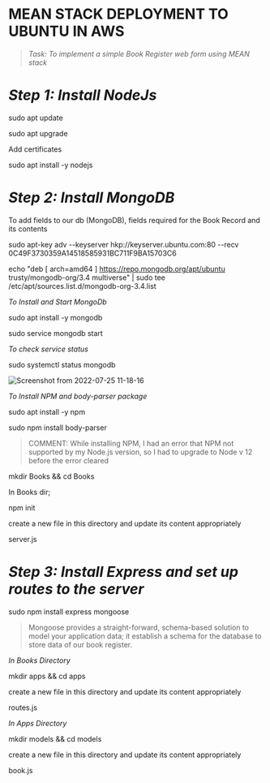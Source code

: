 # MEAN STACK DEPLOYMENT TO UBUNTU IN AWS

> *Task: To implement a simple Book Register web form using MEAN stack*

# *Step 1: Install NodeJs*

sudo apt update

sudo apt upgrade

Add certificates

sudo apt install -y nodejs

# *Step 2: Install MongoDB*

To add fields to our db (MongoDB), fields required for the Book Record and its contents

sudo apt-key adv --keyserver hkp://keyserver.ubuntu.com:80 --recv 0C49F3730359A14518585931BC711F9BA15703C6

echo "deb [ arch=amd64 ] https://repo.mongodb.org/apt/ubuntu trusty/mongodb-org/3.4 multiverse" | sudo tee /etc/apt/sources.list.d/mongodb-org-3.4.list

*To Install and Start MongoDb*

sudo apt install -y mongodb

sudo service mongodb start

*To check service status*

sudo systemctl status mongodb

![Screenshot from 2022-07-25 11-18-16](https://user-images.githubusercontent.com/106885875/180780159-f27f397b-13d1-419a-912c-f49d77f22319.png)

*To Install NPM and  body-parser package*

sudo apt install -y npm

sudo npm install body-parser

> COMMENT: While installing NPM, I had an error that NPM not supported by my Node.js version, so I had to upgrade to Node v 12 before the error cleared

mkdir Books && cd Books

In Books dir;

npm init

create a new file in this directory and update its content appropriately

server.js

# *Step 3: Install Express and set up routes to the server*

sudo npm install express mongoose

> Mongoose provides a straight-forward, schema-based solution to model your application data; it establish a schema for the database to store data of our book register.

*In Books Directory*

mkdir apps && cd apps

create a new file in this directory and update its content appropriately

routes.js

*In Apps Directory*

mkdir models && cd models

create a new file in this directory and update its content appropriately

book.js



